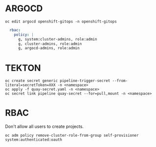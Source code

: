# ARGOCD
```
oc edit argocd openshift-gitops -n openshift-gitops
```

```yaml
  rbac:
    policy: |
      g, system:cluster-admins, role:admin
      g, cluster-admins, role:admin
      g, argocd-admins, role:admin
```

# TEKTON
```
oc create secret generic pipeline-trigger-secret --from-literal=secretToken=XXX -n <namespace>
oc apply -f quay-secret.yaml -n <namespace>
oc secret link pipeline quay-secret --for=pull,mount -n <namespace>
```

# RBAC

Don't allow all users to create projects.

```
oc adm policy remove-cluster-role-from-group self-provisioner system:authenticated:oauth
```